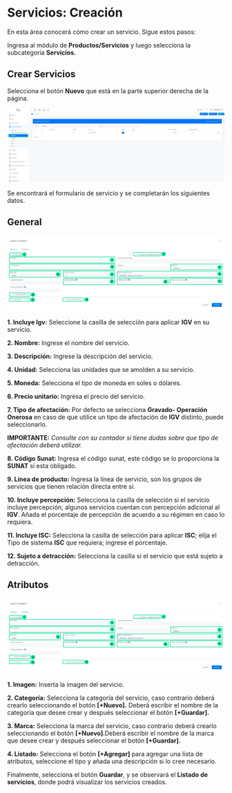 # Servicios: Creación
En esta área conocerá cómo crear un servicio. Sigue estos pasos:

Ingresa al módulo de **Productos/Servicios** y luego selecciona la subcategoría **Servicios.**

## Crear Servicios
Selecciona el botón **Nuevo** que está en la parte superior derecha de la página.

![Alt text](img/Servicios-creacion_01.jpg)

Se encontrará el formulario de servicio y se completarán los siguientes datos.

## General

![Alt text](img/Servicios-creacion_02.jpg)


  **1.  Incluye Igv:** Seleccione la casilla de selección para aplicar **IGV** en su servicio.

  **2.  Nombre:** Ingrese el nombre del servicio.

  **3.  Descripción:**  Ingrese la descripción del servicio.

  **4.  Unidad:** Selecciona las unidades que se amolden a su servicio.

  **5.  Moneda:** Selecciona el tipo de moneda en soles o dólares.

  **6.  Precio unitario:** Ingresa el precio del servicio.

  **7.  Tipo de afectación:** Por defecto se selecciona **Gravado- Operación Onerosa** en caso de que utilice un tipo de afectación de **IGV** distinto, puede seleccionarlo.

  **IMPORTANTE:** 
  _Consulte con su contador si tiene dudas sobre que tipo de afectación deberá utilizar._

**8.  Código Sunat:** Ingresa el código sunat, este código se lo proporciona la **SUNAT** si esta obligado.

**9.  Linea de producto:** Ingresa la línea de servicio, son los grupos de servicios que tienen relación directa entre sí. 

**10. Incluye percepción:** Selecciona la casilla de selección si el servicio incluye percepción; algunos servicios cuentan con percepción adicional al **IGV**. Añada el porcentaje de percepción de acuerdo a su régimen en caso lo requiera.

**11. Incluye ISC:** Selecciona la casilla de selección para aplicar **ISC**; elija el Tipo de sistema **ISC** que requiera; ingrese el porcentaje.

**12. Sujeto a detracción:** Selecciona la casilla si el servicio que está sujeto a detracción.

## Atributos

![Alt text](img/Servicios-creacion_02.jpg)

**1.  Imagen:** Inserta la imagen del servicio.

**2.  Categoría:** Selecciona la categoría del servicio, caso contrario deberá crearlo seleccionando el botón **[+Nuevo].** Deberá escribir el nombre de la categoría que desee crear y después seleccionar el botón  **[+Guardar].**

**3.  Marca:** Selecciona la marca del servicio, caso contrario deberá crearlo seleccionando el botón **[+Nuevo]**.Deberá escribir el nombre de la marca que desee crear y después seleccionar el botón  **[+Guardar].**

**4.  Listado:** Selecciona el botón **[+Agregar]** para agregar una lista de atributos, seleccione el tipo y añada una descripción si lo cree necesario.

Finalmente, selecciona el botón **Guardar**, y se observará el **Listado de servicios**, donde podrá visualizar los servicios creados.
